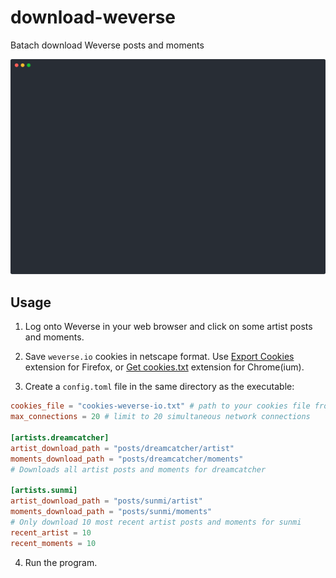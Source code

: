 # download-weverse

Batach download Weverse posts and moments

![Terminal screencast](term.svg)

## Usage

1. Log onto Weverse in your web browser and click on some artist posts and moments.

2. Save `weverse.io` cookies in netscape format. Use [Export Cookies](https://addons.mozilla.org/en-US/firefox/addon/export-cookies-txt/) extension for Firefox, or [Get cookies.txt](https://chrome.google.com/webstore/detail/get-cookiestxt/bgaddhkoddajcdgocldbbfleckgcbcid?hl=en) extension for Chrome(ium).

2. Create a `config.toml` file in the same directory as the executable:

```toml
cookies_file = "cookies-weverse-io.txt" # path to your cookies file from step 2
max_connections = 20 # limit to 20 simultaneous network connections

[artists.dreamcatcher]
artist_download_path = "posts/dreamcatcher/artist"
moments_download_path = "posts/dreamcatcher/moments"
# Downloads all artist posts and moments for dreamcatcher

[artists.sunmi]
artist_download_path = "posts/sunmi/artist"
moments_download_path = "posts/sunmi/moments"
# Only download 10 most recent artist posts and moments for sunmi
recent_artist = 10
recent_moments = 10
```

4. Run the program.
